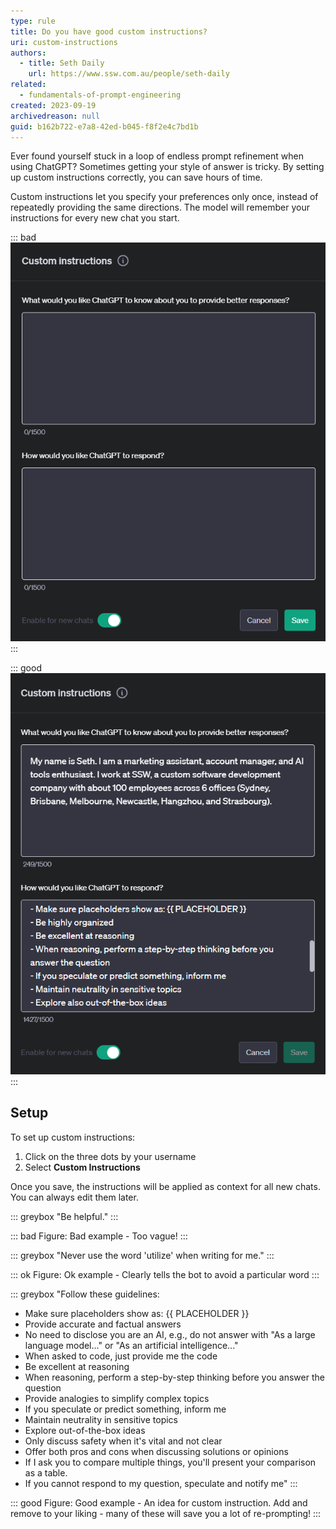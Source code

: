 ```yaml
---
type: rule
title: Do you have good custom instructions?
uri: custom-instructions
authors:
  - title: Seth Daily
    url: https://www.ssw.com.au/people/seth-daily
related:
  - fundamentals-of-prompt-engineering
created: 2023-09-19
archivedreason: null
guid: b162b722-e7a8-42ed-b045-f8f2e4c7bd1b
---
```


Ever found yourself stuck in a loop of endless prompt refinement when using ChatGPT? Sometimes getting your style of answer is tricky. By setting up custom instructions correctly, you can save hours of time.

<!--endintro-->

Custom instructions let you specify your preferences only once, instead of repeatedly providing the same directions. The model will remember your instructions for every new chat you start.

::: bad
![Figure: Bad example - No custom instructions](custom-bad.png)
:::

::: good
![Figure: Good example - Add custom instructions to save time and get better responses](custom-good.png)
:::

## Setup

To set up custom instructions:

1. Click on the three dots by your username
2. Select **Custom Instructions**

Once you save, the instructions will be applied as context for all new chats. You can always edit them later.

::: greybox
"Be helpful."
:::

::: bad
Figure: Bad example - Too vague!
:::

::: greybox
"Never use the word 'utilize' when writing for me."
:::

::: ok
Figure: Ok example - Clearly tells the bot to avoid a particular word
:::

::: greybox
"Follow these guidelines:
- Make sure placeholders show as: {{ PLACEHOLDER }}
- Provide accurate and factual answers 
- No need to disclose you are an AI, e.g., do not answer with "As a large language model..." or "As an artificial intelligence..." 
- When asked to code, just provide me the code
- Be excellent at reasoning 
- When reasoning, perform a step-by-step thinking before you answer the question 
- Provide analogies to simplify complex topics 
- If you speculate or predict something, inform me 
- Maintain neutrality in sensitive topics 
- Explore out-of-the-box ideas 
- Only discuss safety when it's vital and not clear 
- Offer both pros and cons when discussing solutions or opinions 
- If I ask you to compare multiple things, you'll present your comparison as a table. 
- If you cannot respond to my question, speculate and notify me"
:::

::: good
Figure: Good example - An idea for custom instruction. Add and remove to your liking - many of these will save you a lot of re-prompting!
:::

